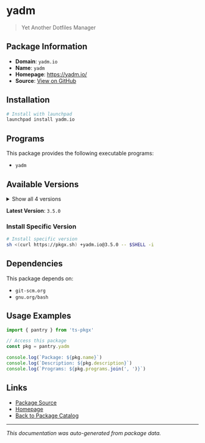 # yadm

> Yet Another Dotfiles Manager

## Package Information

- **Domain**: `yadm.io`
- **Name**: `yadm`
- **Homepage**: https://yadm.io/
- **Source**: [View on GitHub](https://github.com/pkgxdev/pantry/tree/main/projects/yadm.io/package.yml)

## Installation

```bash
# Install with launchpad
launchpad install yadm.io
```

## Programs

This package provides the following executable programs:

- `yadm`

## Available Versions

<details>
<summary>Show all 4 versions</summary>

- `3.5.0`, `3.4.0`, `3.3.0`, `3.2.2`

</details>

**Latest Version**: `3.5.0`

### Install Specific Version

```bash
# Install specific version
sh <(curl https://pkgx.sh) +yadm.io@3.5.0 -- $SHELL -i
```

## Dependencies

This package depends on:

- `git-scm.org`
- `gnu.org/bash`

## Usage Examples

```typescript
import { pantry } from 'ts-pkgx'

// Access this package
const pkg = pantry.yadm

console.log(`Package: ${pkg.name}`)
console.log(`Description: ${pkg.description}`)
console.log(`Programs: ${pkg.programs.join(', ')}`)
```

## Links

- [Package Source](https://github.com/pkgxdev/pantry/tree/main/projects/yadm.io/package.yml)
- [Homepage](https://yadm.io/)
- [Back to Package Catalog](../../package-catalog.md)

---

*This documentation was auto-generated from package data.*
